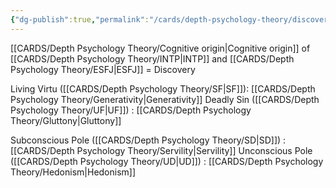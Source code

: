 ```yaml
---
{"dg-publish":true,"permalink":"/cards/depth-psychology-theory/discovery/","noteIcon":"","created":"2022-12-31T17:42:57.181+01:00","updated":"2023-04-21T09:44:50.904+02:00"}
---
```



[[CARDS/Depth Psychology Theory/Cognitive origin\|Cognitive origin]] of [[CARDS/Depth Psychology Theory/INTP\|INTP]] and [[CARDS/Depth Psychology Theory/ESFJ\|ESFJ]] = Discovery

Living Virtu ([[CARDS/Depth Psychology Theory/SF\|SF]]): [[CARDS/Depth Psychology Theory/Generativity\|Generativity]]
Deadly Sin ([[CARDS/Depth Psychology Theory/UF\|UF]]) : [[CARDS/Depth Psychology Theory/Gluttony\|Gluttony]] 

Subconscious Pole ([[CARDS/Depth Psychology Theory/SD\|SD]]) : [[CARDS/Depth Psychology Theory/Servility\|Servility]]
Unconscious Pole ([[CARDS/Depth Psychology Theory/UD\|UD]]) : [[CARDS/Depth Psychology Theory/Hedonism\|Hedonism]]
